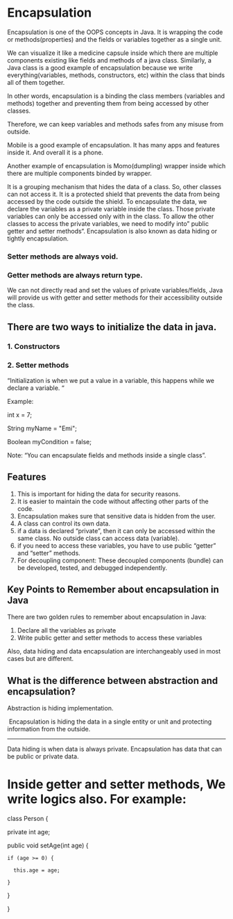# Encapsulation



Encapsulation is one of the OOPS concepts in Java. It is wrapping the code or methods(properties) and the fields or variables together as a single unit. 

We can visualize it like a medicine capsule inside which there are multiple components existing like fields and methods of a java class.
Similarly, a Java class is a good  example of encapsulation because we write everything(variables, methods, constructors, etc) within the class that binds all of them together.

In other words, encapsulation is a binding the class members (variables and methods) together and preventing them from being accessed by other classes.

Therefore, we can keep variables and methods safes from any misuse from outside.

Mobile is a good example of encapsulation. It has many apps and features inside it. And overall it is a phone.


Another example of encapsulation is Momo(dumpling) wrapper inside which there are multiple components binded by wrapper.

It is a grouping mechanism that hides the data of a class. So, other classes can not access it. It is a protected shield that prevents the data from being accessed by the code outside the shield.  To encapsulate the data, we declare the variables as a private variable inside the class. Those private variables can only be accessed only with in the class. To allow the other classes to access the private variables, we need to modify into” public getter and setter methods“. Encapsulation is also known as data hiding or tightly encapsulation.


 
### Setter methods are always void.
### Getter methods are always return type.

 We can not directly read and set the values of private variables/fields, Java will provide us with getter and setter methods for their accessibility outside the class.

## There are two ways to initialize the data in java.
### 1. Constructors
### 2. Setter methods 

“Initialization is when we put a value in a variable, this happens while we declare a variable. “

Example:

int x = 7;

String myName = "Emi"; 

Boolean myCondition = false;


Note: “You can encapsulate fields and methods inside a single class”.

## Features

1. This is important for hiding the data for security reasons.
2. It is easier to maintain the code without affecting other parts of the code.
3. Encapsulation makes sure that sensitive data is hidden from the user.
4. A class can control its own data.
5. if a data is declared “private”, then it can only be accessed within the same class. No outside class can access data (variable).
6. if you need to access these variables, you have to use public “getter” and “setter” methods.
7. For decoupling component: These decoupled components (bundle) can be developed, tested, and debugged independently.


## Key Points to Remember about encapsulation in Java

There are two golden rules to remember about encapsulation in Java:

1. Declare all the variables as private
2. Write public getter and setter methods to access these variables

Also, data hiding and data encapsulation are interchangeably used in most cases but are different.


## What is the difference between abstraction and encapsulation?

Abstraction is hiding implementation.

 Encapsulation is hiding the data in a single entity or unit and protecting information from the outside.


______________________

Data hiding is when data is always private. Encapsulation has data that can be public or private data.







# Inside getter and setter methods,  We write logics also.  For example:

class Person {

  private int age;


  public void setAge(int age) {

    if (age >= 0) {

      this.age = age;

    }

  }

}




